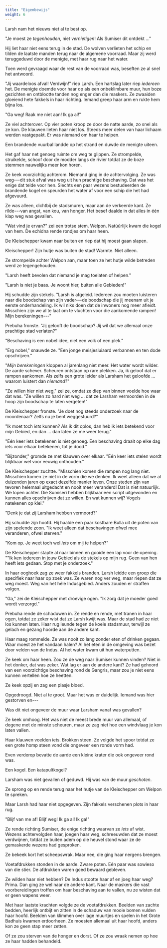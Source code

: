 ```yaml
---
title: "Eigenbewijs"
weight: 6
---
```


Larsh nam het nieuws niet al te best op.

"Je moest ze _tegenhouden_, niet _vernietigen_! Als Sumiser dit ontdekt ..."

Hij liet haar niet eens terug in de stad. De wolven verlieten het schip en tilden de laatste manden terug naar de algemene voorraad. Maar zij werd teruggeduwd door de menigte, met haar rug naar het water.

Toen werd gevraagd waar de rest van de voorraad was, beseften ze al snel het antwoord.

"Jij waardeloos afval! Verdwijn!" riep Larsh. Een hartslag later riep _iedereen_ het. De menigte doemde voor haar op als een onbeklimbare muur, hun boze gezichten en ontblootte tanden nog enger dan die maskers. Ze zwaaiden gloeiend hete fakkels in haar richting. Iemand greep haar arm en rukte hem bijna los.

"Ga weg! Raak me niet aan! Ik ga al!"

Ze viel achterover. Op vier poten kroop ze door de natte aarde, zo snel als ze kon. De klauwen lieten haar niet los. Steeds meer delen van haar lichaam werden vastgepakt. Er was niemand om haar te helpen.

Een brandende vuurbal landde op het strand en duwde de menigte uiteen.

Het gaf haar net genoeg ruimte om weg te glippen. Ze strompelde, struikelde, schoof door de modder langs de rivier totdat ze de boze stemmen nauwelijks meer kon horen. 

Ze keek voorzichtig achterom. Niemand ging in de achtervolging. Ze was weg---dit stuk afval was weg uit hun prachtige beschaving. Dat was het enige dat telde voor hen. Slechts een paar wezens bestudeerden de brandende kogel en speurden het water af voor een schip die het had afgevuurd.

Ze was alleen, dichtbij de stadsmuren, maar aan de verkeerde kant. Ze rilde---van angst, van kou, van honger. Het besef daalde in dat alles in één klap weg was gevallen.

"Wat vind je ervan?" zei een trotse stem. Welpon. Natúúrlijk kwam die kogel van hem. De echidna rende rondjes om haar heen.

De Kleischepper kwam naar buiten en riep dat hij moest gaan slapen.

Kleischepper! Zijn hutje was buiten de stad! Warmte. Niet alleen. 

Ze strompelde achter Welpon aan, maar toen ze het hutje wilde betreden werd ze tegengehouden.

"Larsh heeft bevolen dat niemand je mag toelaten of helpen."

"Larsh is niet je baas. Je woont hier, buiten alle Gebieden!"

Hij schudde zijn stekels. "Larsh is afgeleid. Iedereen zou moeten luisteren naar die boodschap van zijn vader---de boodschap die jij meenam uit je eerste onderhandeling. Ik wil niks doen dat de inwoners nog meer afleidt. Misschien zijn we al te laat om te vluchten voor die aankomende rampen! Mijn berekeningen---"

Prebuha fronste. "Jij gelooft de boodschap? Jij wil dat we allemaal onze prachtige stad verlaten?"

"Beschaving is een nobel idee, niet een volk of een plek."

"Erg nobel," snauwde ze. "Een jonge meisjesluiaard verbannen en ten dode opschrijven."

"_Mijn berekeningen_ kloppen al jarenlang niet meer. Het water wordt wilder. De aarde schever. Scheuren ontstaan op rare plekken. Ja, ik geloof dat er rampen aankomen. Als zelfs een grote leider als Larsham het geloofde ... waarom luistert dan _niemand_?"

"Ze willen hier niet weg," zei ze, omdat ze diep van binnen voelde hoe waar dat was. "Ze willen zo hard niet weg ... dat ze Larsham vermoorden in de hoop zijn boodschap te laten vergeten!"

De Kleischepper fronste. "Je doet nog steeds onderzoek naar de moordenaar? Zelfs nu je bent weggestuurd?"

"Ik moet toch _iets_ kunnen? Als ik dit oplos, dan heb ik iets betekend voor mijn Gebied, en dan ... dan laten ze me weer terug."

"Eén keer iets betekenen is niet genoeg. Een beschaving draait op elke dag iets voor elkaar betekenen, tot je dood."

"Bijzonder," gromde ze met klauwen over elkaar. "Eén keer iets stelen wordt blijkbaar wel voor eeuwig onthouden."

De Kleischepper zuchtte. "Misschien komen die rampen nog lang niet. Misschien komen ze niet in de vorm die we denken. Ik weet alleen dat we al duizenden jaren op exact dezelfde manier leven. Onze steden zijn van tevoren helemaal uitgedacht en nooit meer veranderd! Dat is niet natuurlijk. We lopen achter. Die Sumiseri hebben blijkbaar een script uitgevonden en kunnen alles opschrijven dat ze willen. En wat kunnen wij? Vogels natekenen op klei."

"Denk je dat zij Larsham hebben vermoord?"

Hij schudde zijn hoofd. Hij haalde een paar kostbare Bulla uit de poten van zijn spelende zoon. "Ik weet alleen dat beschavingen ofwel mee veranderen, ofwel sterven."

"Kom op. Je weet toch wel _iets_ om mij te helpen?"

De Kleischepper stapte al naar binnen en gooide een lap voor de opening. ""Ik ken iedereen in jouw Gebied als de stekels op mijn rug. Geen van hen heeft iets gedaan. Stop met je onderzoek."

In haar ooghoek zag ze weer fakkels branden. Larsh leidde een groep die specifiek naar haar op zoek was. Ze waren nog ver weg, maar riepen dat ze weg moest. Weg van het héle Indusgebied. Anders zouden er straffen volgen.

"Ga," zei de Kleischepper met droevige ogen. "Ik zorg dat je moeder goed wordt verzorgd."

Prebuha rende de schaduwen in. Ze rende en rende, met tranen in haar ogen, totdat ze zeker wist dat ze Larsh kwijt was. Maar de stad had ze niet los kunnen laten. Haar rug leunde tegen de koele stadsmuur, terwijl ze gelach en gezang hoorde aan de andere kant.

Haar maag rommelde. Ze was nooit zo lang zonder eten of drinken gegaan. Waar moest ze het vandaan halen? Al het eten in de omgeving was bezet door velden van de Indus. Al het water kwam uit hun waterputten.

Ze keek om haar heen. Zou ze de weg naar Sumiser kunnen vinden? Niet in het donker, dat was zeker. Wat lag er aan de andere kant? Ze had gehoord van een voorzichtige beschaving rond de Gangris, maar zou je niet eens kunnen vertellen hoe ze heetten.

Ze keek opzij en zag een plasje bloed.

Opgedroogd. Niet al te groot. Maar het was er duidelijk. Iemand was hier gestorven en---

Was dit niet ongeveer de muur waar Larsham vanaf was gevallen?

Ze keek omhoog. Het was niet de meest brede muur van allemaal, of degene met de minste scheuren, maar ze zag niet hoe een windvlaag je kon laten vallen.

Haar klauwen voelden iets. Brokken steen. Ze volgde het spoor totdat ze een grote homp steen vond die ongeveer een ronde vorm had.

Even verderop bevatte de aarde een kleine krater die ook ongeveer rond was.

Een kogel. Een katapultkogel?

Larsham was niet gevallen of geduwd. Hij was van de muur _geschoten_.

Ze sprong op en rende terug naar het hutje van de Kleischepper om Welpon te spreken.

Maar Larsh had haar niet opgegeven. Zijn fakkels verschenen plots in haar rug.

"Blijf van me af! Blijf weg! Ik ga al! Ik ga!"

Ze rende richting Sumiser, de enige richting waarvan ze _iets_ af wist. Wezens achtervolgden haar, joegen haar weg, schreeuwden dat ze moest verdwijnen, totdat ze buiten adem op die heuvel stond waar ze de gemaskerde wezens had gesproken.

Ze bekeek kort het scheepswrak. Maar nee, die ging haar nergens brengen.

Voetafdrukken stonden in de aarde. Zware poten. Eén paar was sowieso van die stier. De afdrukken waren goed bewaard gebleven.

Ze wilden haar niet hebben? De Indus stootte haar af en joeg haar weg? Prima. Dan ging ze wel naar de andere kant. Naar de maskers die vast voorbereidingen troffen om haar beschaving aan te vallen, nu ze wisten dat er geen wapens weer.

Met haar laatste krachten volgde ze de voetafdrukken. Beelden van zachte bedden, heerlijk ontbijt en zitten in de schaduw van mooie bomen vulden haar hoofd. Beelden van klimmen over lage muurtjes en spelen in het Grote Badhuis kwamen erdoorheen. Ze moesten allemaal uit haar hoofd, anders kon ze geen stap meer zetten.

Of ze zou sterven van de honger en dorst. Of ze zou wraak nemen op hoe ze haar hadden behandeld.